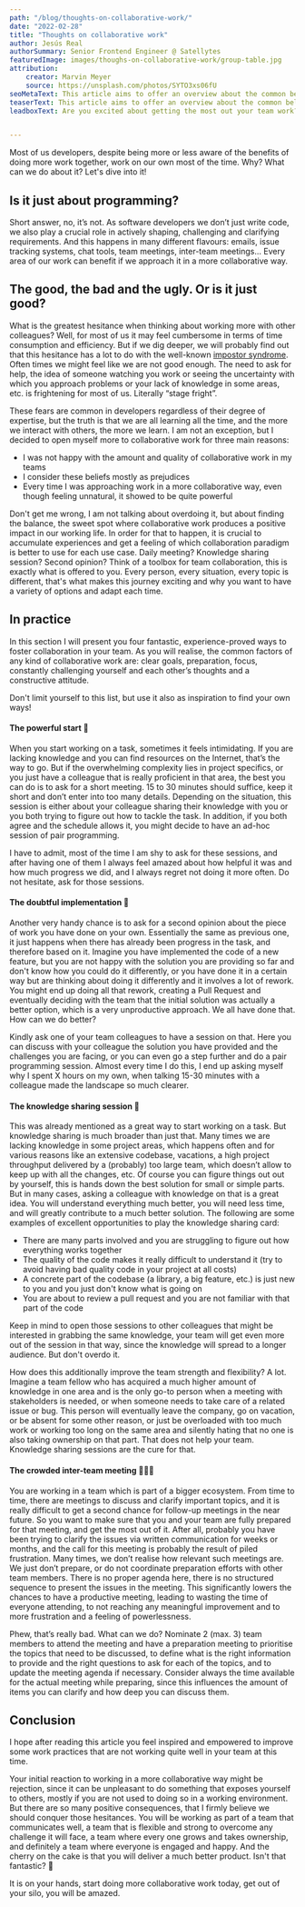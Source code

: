 ```yaml
---
path: "/blog/thoughts-on-collaborative-work/"
date: "2022-02-28"
title: "Thoughts on collaborative work"
author: Jesús Real
authorSummary: Senior Frontend Engineer @ Satellytes
featuredImage: images/thoughs-on-collaborative-work/group-table.jpg
attribution:
    creator: Marvin Meyer
    source: https://unsplash.com/photos/SYTO3xs06fU
seoMetaText: This article aims to offer an overview about the common beliefs around collaborative work, highlight the (many) (surprising) positive sides of it, and depicts some on-field examples that will either suit you or inspire you to find your own ways on approaching collaborative work. 
teaserText: This article aims to offer an overview about the common beliefs around collaborative work, highlight the (many) (surprising) positive sides of it, and depicts some on-field examples that will either suit you or inspire you to find your own ways on approaching collaborative work.
leadboxText: Are you excited about getting the most out your team work? Then join us!


---
```


Most of us developers, despite being more or less aware of the benefits of doing more work together, work on our own most of the time. Why? What can we do about it? Let's dive into it!

## Is it just about programming?

Short answer, no, it’s not. As software developers we don’t just write code, we also play a crucial role in actively shaping, challenging and clarifying requirements. And this happens in many different flavours: emails, issue tracking systems, chat tools, team meetings, inter-team meetings... Every area of our work can benefit if we approach it in a more collaborative way.

## The good, the bad and the ugly. Or is it just good?

What is the greatest hesitance when thinking about working more with other colleagues? Well, for most of us it may feel cumbersome in terms of time consumption and efficiency. But if we dig deeper, we will probably find out that this hesitance has a lot to do with the well-known [impostor syndrome](https://en.wikipedia.org/wiki/Impostor_syndrome). Often times we might feel like we are not good enough. The need to ask for help, the idea of someone watching you work or seeing the uncertainty with which you approach problems or your lack of knowledge in some areas, etc. is frightening for most of us. Literally “stage fright”.

These fears are common in developers regardless of their degree of expertise, but the truth is that we are all learning all the time, and the more we interact with others, the more we learn. I am not an exception, but I decided to open myself more to collaborative work for three main reasons:

- I was not happy with the amount and quality of collaborative work in my teams
- I consider these beliefs mostly as prejudices
- Every time I was approaching work in a more collaborative way, even though feeling unnatural, it showed to be quite powerful

Don't get me wrong, I am not talking about overdoing it, but about finding the balance, the sweet spot where collaborative work produces a positive impact in our working life. In order for that to happen, it is crucial to accumulate experiences and get a feeling of which collaboration paradigm is better to use for each use case. Daily meeting? Knowledge sharing session? Second opinion? Think of a toolbox for team collaboration, this is exactly what is offered to you. Every person, every situation, every topic is different, that's what makes this journey exciting and why you want to have a variety of options and adapt each time.

## In practice 

In this section I will present you four fantastic, experience-proved ways to foster collaboration in your team. As you will realise, the common factors of any kind of collaborative work are: clear goals, preparation, focus, constantly challenging yourself and each other’s thoughts and a constructive attitude. 

Don't limit yourself to this list, but use it also as inspiration to find your own ways!

#### The powerful start 🚀

When you start working on a task, sometimes it feels intimidating. If you are lacking knowledge and you can find resources on the Internet, that’s the way to go. But if the overwhelming complexity lies in project specifics, or you just have a colleague that is really proficient in that area, the best you can do is to ask for a short meeting. 15 to 30 minutes should suffice, keep it short and don’t enter into too many details. Depending on the situation, this session is either about your colleague sharing their knowledge with you or you both trying to figure out how to tackle the task. In addition, if you both agree and the schedule allows it, you might decide to have an ad-hoc session of pair programming. 

I have to admit, most of the time I am shy to ask for these sessions, and after having one of them I always feel amazed about how helpful it was and how much progress we did, and I always regret not doing it more often. Do not hesitate, ask for those sessions. 

#### The doubtful implementation 🤔

Another very handy chance is to ask for a second opinion about the piece of work you have done on your own. Essentially the same as previous one, it just happens when there has already been progress in the task, and therefore based on it. Imagine you have implemented the code of a new feature, but you are not happy with the solution you are providing so far and don't know how you could do it differently, or you have done it in a certain way but are thinking about doing it differently and it involves a lot of rework. You might end up doing all that rework, creating a Pull Request and eventually deciding with the team that the initial solution was actually a better option, which is a very unproductive approach. We all have done that. How can we do better? 

Kindly ask one of your team colleagues to have a session on that. Here you can discuss with your colleague the solution you have provided and the challenges you are facing, or you can even go a step further and do a pair programming session. Almost every time I do this, I end up asking myself why I spent X hours on my own, when talking 15-30 minutes with a colleague made the landscape so much clearer.

#### The knowledge sharing session 📗

This was already mentioned as a great way to start working on a task. But knowledge sharing is much broader than just that. Many times we are lacking knowledge in some project areas, which happens often and for various reasons like an extensive codebase, vacations, a high project throughput delivered by a (probably) too large team, which doesn’t allow to keep up with all the changes, etc. Of course you can figure things out out by yourself, this is hands down the best solution for small or simple parts. But in many cases, asking a colleague with knowledge on that is a great idea. You will understand everything much better, you will need less time, and will greatly contribute to a much better solution. The following are some examples of excellent opportunities to play the knowledge sharing card:

- There are many parts involved and you are struggling to figure out how everything works together
- The quality of the code makes it really difficult to understand it (try to avoid having bad quality code in your project at all costs)
- A concrete part of the codebase (a library, a big feature, etc.) is just new to you and you just don't know what is going on
- You are about to review a pull request and you are not familiar with that part of the code

Keep in mind to open those sessions to other colleagues that might be interested in grabbing the same knowledge, your team will get even more out of the session in that way, since the knowledge will spread to a longer audience. But don't overdo it.

How does this additionally improve the team strength and flexibility? A lot. Imagine a team fellow who has acquired a much higher amount of knowledge in one area and is the only go-to person when a meeting with stakeholders is needed, or when someone needs to take care of a related issue or bug. This person will eventually leave the company, go on vacation, or be absent for some other reason, or just be overloaded with too much work or working too long on the same area and silently hating that no one is also taking ownership on that part. That does not help your team. Knowledge sharing sessions are the cure for that.

#### The crowded inter-team meeting 🤷🏽‍♂️ 

You are working in a team which is part of a bigger ecosystem. From time to time, there are meetings to discuss and clarify important topics, and it is really difficult to get a second chance for follow-up meetings in the near future. So you want to make sure that you and your team are fully prepared for that meeting, and get the most out of it. After all, probably you have been trying to clarify the issues via written communication for weeks or months, and the call for this meeting is probably the result of piled frustration. Many times, we don’t realise how relevant such meetings are. We just don’t prepare, or do not coordinate preparation efforts with other team members. There is no proper agenda here, there is no structured sequence to present the issues in the meeting. This significantly lowers the chances to have a productive meeting, leading to wasting the time of everyone attending, to not reaching any meaningful improvement and to more frustration and a feeling of powerlessness. 

Phew, that’s really bad. What can we do? Nominate 2 (max. 3) team members to attend the meeting and have a preparation meeting to prioritise the topics that need to be discussed, to define what is the right information to provide and the right questions to ask for each of the topics, and to update the meeting agenda if necessary. Consider always the time available for the actual meeting while preparing, since this influences the amount of items you can clarify and how deep you can discuss them.

## Conclusion

I hope after reading this article you feel inspired and empowered to improve some work practices that are not working quite well in your team at this time. 

Your initial reaction to working in a more collaborative way might be rejection, since it can be unpleasant to do something that exposes yourself to others, mostly if you are not used to doing so in a working environment. But there are so many positive consequences, that I firmly believe we should conquer those hesitances. You will be working as part of a team that communicates well, a team that is flexible and strong to overcome any challenge it will face, a team where every one grows and takes ownership, and definitely a team where everyone is engaged and happy. And the cherry on the cake is that you will deliver a much better product. Isn't that fantastic? 🎉

It is on your hands, start doing more collaborative work today, get out of your silo, you will be amazed.